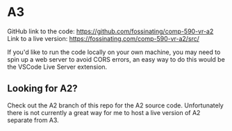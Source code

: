 # A3

GitHub link to the code: https://github.com/fossinating/comp-590-vr-a2
Link to a live version: https://fossinating.com/comp-590-vr-a2/src/

If you'd like to run the code locally on your own machine, you may need to spin up a web server to avoid CORS errors, an easy way to do this would be the VSCode Live Server extension.

## Looking for A2?

Check out the A2 branch of this repo for the A2 source code. Unfortunately there is not currently a great way for me to host a live version of A2 separate from A3.
